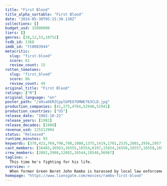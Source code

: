```yaml
---
title: "First Blood"
title_alpha_sortable: "First Blood"
date: "2024-05-30T05:15:30.130Z"
collections: []
budget_usd: 15000000
tiers: []
genres: [28,12,53,10752]
tsdb_id: 1368
imdb_id: "tt0083944"
metacritic:
  slug: "first-blood"
  score: 61
  review_count: 15
rotten_tomatoes:
  slug: "first_blood"
  score: 86
  review_count: 49
original_title: "First Blood"
ratings: ["R"]
original_language: "en"
poster_path: "/a9sa6ERZCpplbPEO7OMWE763CLD.jpg"
production_companies: [41,275,4764,52940,52941]
production_countries: ["US"]
release_date: "1982-10-22"
release_years: [1982]
release_decades: [1980]
revenue_usd: 125212904
status: "Released"
runtime_minutes: 93
keywords: [378,422,769,796,798,1008,1375,1419,1701,2535,2801,2956,2957,3246,3737,4668,5034,5144,5386,5387,6112,6149,10685,11004,285809]
cast_members: [16483,16563,16555,16554,6197,15824,16556,16557,16558,16559,16560,21089]
crew_members: [2082,3986,12882,16544,16548,56967]
tagline: >
  This time he's fighting for his life.
overview: >
  When former Green Beret John Rambo is harassed by local law enforcement and arrested for vagrancy, the Vietnam vet snaps, runs for the hills and rat-a-tat-tats his way into the action-movie hall of fame. Hounded by a relentless sheriff, Rambo employs heavy-handed guerilla tactics to shake the cops off his tail.
homepage: "https://www.lionsgate.com/movies/rambo-first-blood"
---
```

